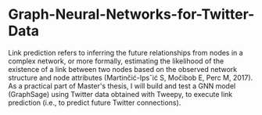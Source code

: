 # Graph-Neural-Networks-for-Twitter-Data
Link prediction refers to inferring the future relationships from nodes in a complex network, or more formally, estimating the likelihood of the existence of a link between two nodes based on the observed network structure and node attributes (Martinčić-Ipsˇić S, Močibob E, Perc M, 2017).
As a practical part of Master's thesis, I will build and test a GNN model (GraphSage) using Twitter data obtained with Tweepy, to execute link prediction (i.e., to predict future Twitter connections).


